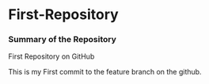 # First-Repository
### Summary of the Repository
First Repository on GitHub <br>

This is my First commit to the feature branch on the github.
